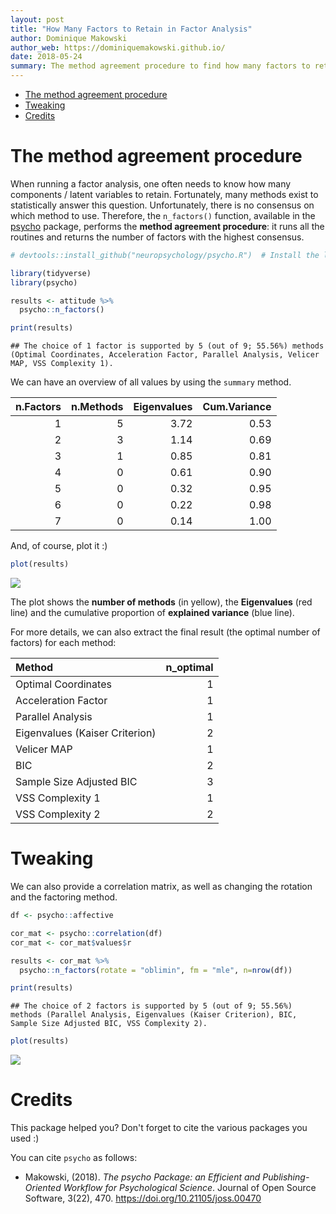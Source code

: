 ```yaml
---
layout: post
title: "How Many Factors to Retain in Factor Analysis"
author: Dominique Makowski
author_web: https://dominiquemakowski.github.io/
date: 2018-05-24
summary: The method agreement procedure to find how many factors to retain in factor analysis.
---
```


-   [The method agreement procedure](#the-method-agreement-procedure)
-   [Tweaking](#tweaking)
-   [Credits](#credits)

The method agreement procedure
==============================

When running a factor analysis, one often needs to know how many components / latent variables to retain. Fortunately, many methods exist to statistically answer this question. Unfortunately, there is no consensus on which method to use. Therefore, the `n_factors()` function, available in the [psycho](https://github.com/neuropsychology/psycho.R) package, performs the **method agreement procedure**: it runs all the routines and returns the number of factors with the highest consensus.

``` r
# devtools::install_github("neuropsychology/psycho.R")  # Install the last psycho version if needed

library(tidyverse)
library(psycho)

results <- attitude %>%
  psycho::n_factors()

print(results)
```

    ## The choice of 1 factor is supported by 5 (out of 9; 55.56%) methods (Optimal Coordinates, Acceleration Factor, Parallel Analysis, Velicer MAP, VSS Complexity 1).

We can have an overview of all values by using the `summary` method.

|  n.Factors|  n.Methods|  Eigenvalues|  Cum.Variance|
|----------:|----------:|------------:|-------------:|
|          1|          5|         3.72|          0.53|
|          2|          3|         1.14|          0.69|
|          3|          1|         0.85|          0.81|
|          4|          0|         0.61|          0.90|
|          5|          0|         0.32|          0.95|
|          6|          0|         0.22|          0.98|
|          7|          0|         0.14|          1.00|

And, of course, plot it :)

``` r
plot(results)
```

![](https://raw.githubusercontent.com/neuropsychology/psycho.R/master/docs/_posts/2018-05-24-n_factors_files/figure-markdown_github/unnamed-chunk-4-1.png)

The plot shows the **number of methods** (in yellow), the **Eigenvalues** (red line) and the cumulative proportion of **explained variance** (blue line).

For more details, we can also extract the final result (the optimal number of factors) for each method:

| Method                         |  n\_optimal|
|:-------------------------------|-----------:|
| Optimal Coordinates            |           1|
| Acceleration Factor            |           1|
| Parallel Analysis              |           1|
| Eigenvalues (Kaiser Criterion) |           2|
| Velicer MAP                    |           1|
| BIC                            |           2|
| Sample Size Adjusted BIC       |           3|
| VSS Complexity 1               |           1|
| VSS Complexity 2               |           2|

Tweaking
========

We can also provide a correlation matrix, as well as changing the rotation and the factoring method.

``` r
df <- psycho::affective

cor_mat <- psycho::correlation(df)
cor_mat <- cor_mat$values$r

results <- cor_mat %>%
  psycho::n_factors(rotate = "oblimin", fm = "mle", n=nrow(df))

print(results)
```

    ## The choice of 2 factors is supported by 5 (out of 9; 55.56%) methods (Parallel Analysis, Eigenvalues (Kaiser Criterion), BIC, Sample Size Adjusted BIC, VSS Complexity 2).

``` r
plot(results)
```

![](https://raw.githubusercontent.com/neuropsychology/psycho.R/master/docs/_posts/2018-05-24-n_factors_files/figure-markdown_github/unnamed-chunk-7-1.png)

Credits
=======

This package helped you? Don't forget to cite the various packages you used :)

You can cite `psycho` as follows:

-   Makowski, (2018). *The psycho Package: an Efficient and Publishing-Oriented Workflow for Psychological Science*. Journal of Open Source Software, 3(22), 470. <https://doi.org/10.21105/joss.00470>
